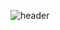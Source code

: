 ![header](https://capsule-render.vercel.app/api?type=waving&color=auto&height=300&section=header&text=JIHYEON's%20render&fontSize=90)
